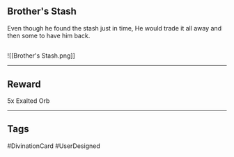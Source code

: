 ## Brother's Stash
Even though he found the stash just in time,
He would trade it all away and then some to have him back.
## 
![[Brother's Stash.png]]

---
## Reward
5x Exalted Orb

---
## Tags
#DivinationCard
#UserDesigned